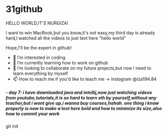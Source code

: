 # 31github
HELLO WORLD,IT'S NURGIZA!

I want to win MacBook,but you know,it's not easy,my third day is already hard,I watched all the videos to just text here "hello world"

Hope,I'll be the expert in github!


 - 👀 I’m interested in coding
 - 🌱 I’m currently learning how to work on github
 - 💞️ I’m looking to collaborate on my future projects,but now I need to learn everything by myself 
 -  📫 How to reach me if you'd like to teach me -> instagram @iza194.84

##### -  day 7: i have downloaded java and intellij,now just watching videos from youtube,tutorials,it is so hard to learn sth by yourself,without any teacher,but i wont give up,i wanna buy courses,hahah. one thing i know properly is now to make a text here bold and how to minimize its size,also how to commit your work

git init